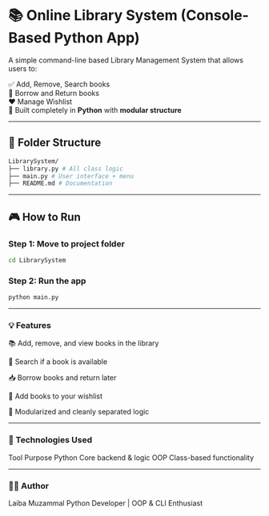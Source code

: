 # 📚 Online Library System (Console-Based Python App)

A simple command-line based Library Management System that allows users to:

✅ Add, Remove, Search books  
📖 Borrow and Return books  
❤️ Manage Wishlist  
🧠 Built completely in **Python** with **modular structure**

---

## 📁 Folder Structure

```bash
LibrarySystem/
├── library.py # All class logic
├── main.py # User interface + menu
├── README.md # Documentation
```

---

## 🎮 How to Run

### Step 1: Move to project folder

```bash
cd LibrarySystem
```

### Step 2: Run the app
```bash
python main.py
```

---

### 💡 Features
📚 Add, remove, and view books in the library

🔎 Search if a book is available

📥 Borrow books and return later

📌 Add books to your wishlist

🧩 Modularized and cleanly separated logic

---

### 🔧 Technologies Used
Tool	Purpose
Python	Core backend & logic
OOP	Class-based functionality

---

### 👩‍💻 Author
Laiba Muzammal
Python Developer | OOP & CLI Enthusiast
